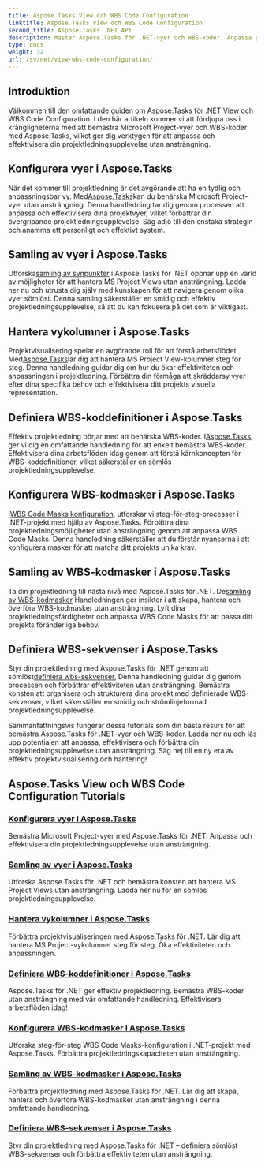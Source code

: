 ```yaml
---
title: Aspose.Tasks View och WBS Code Configuration
linktitle: Aspose.Tasks View och WBS Code Configuration
second_title: Aspose.Tasks .NET API
description: Master Aspose.Tasks för .NET-vyer och WBS-koder. Anpassa projektledning med våra steg-för-steg-handledningar. Ladda ner nu för sömlös projektvisualisering.
type: docs
weight: 32
url: /sv/net/view-wbs-code-configuration/
---
```


## Introduktion

Välkommen till den omfattande guiden om Aspose.Tasks för .NET View och WBS Code Configuration. I den här artikeln kommer vi att fördjupa oss i krångligheterna med att bemästra Microsoft Project-vyer och WBS-koder med Aspose.Tasks, vilket ger dig verktygen för att anpassa och effektivisera din projektledningsupplevelse utan ansträngning.

## Konfigurera vyer i Aspose.Tasks

 När det kommer till projektledning är det avgörande att ha en tydlig och anpassningsbar vy. Med[Aspose.Tasks](./configuring-views/)kan du behärska Microsoft Project-vyer utan ansträngning. Denna handledning tar dig genom processen att anpassa och effektivisera dina projektvyer, vilket förbättrar din övergripande projektledningsupplevelse. Säg adjö till den enstaka strategin och anamma ett personligt och effektivt system.

## Samling av vyer i Aspose.Tasks

 Utforska[samling av synpunkter](./view-collection/) i Aspose.Tasks för .NET öppnar upp en värld av möjligheter för att hantera MS Project Views utan ansträngning. Ladda ner nu och utrusta dig själv med kunskapen för att navigera genom olika vyer sömlöst. Denna samling säkerställer en smidig och effektiv projektledningsupplevelse, så att du kan fokusera på det som är viktigast.

## Hantera vykolumner i Aspose.Tasks

 Projektvisualisering spelar en avgörande roll för att förstå arbetsflödet. Med[Aspose.Tasks](./view-columns/)lär dig att hantera MS Project View-kolumner steg för steg. Denna handledning guidar dig om hur du ökar effektiviteten och anpassningen i projektledning. Förbättra din förmåga att skräddarsy vyer efter dina specifika behov och effektivisera ditt projekts visuella representation.

## Definiera WBS-koddefinitioner i Aspose.Tasks

 Effektiv projektledning börjar med att behärska WBS-koder. I[Aspose.Tasks](./wbs-code-definitions/), ger vi dig en omfattande handledning för att enkelt bemästra WBS-koder. Effektivisera dina arbetsflöden idag genom att förstå kärnkoncepten för WBS-koddefinitioner, vilket säkerställer en sömlös projektledningsupplevelse.

## Konfigurera WBS-kodmasker i Aspose.Tasks

 I[WBS Code Masks konfiguration](./wbs-code-masks/), utforskar vi steg-för-steg-processer i .NET-projekt med hjälp av Aspose.Tasks. Förbättra dina projektledningsmöjligheter utan ansträngning genom att anpassa WBS Code Masks. Denna handledning säkerställer att du förstår nyanserna i att konfigurera masker för att matcha ditt projekts unika krav.

## Samling av WBS-kodmasker i Aspose.Tasks

 Ta din projektledning till nästa nivå med Aspose.Tasks för .NET. De[samling av WBS-kodmasker](./wbs-code-mask-collection/) Handledningen ger insikter i att skapa, hantera och överföra WBS-kodmasker utan ansträngning. Lyft dina projektledningsfärdigheter och anpassa WBS Code Masks för att passa ditt projekts föränderliga behov.

## Definiera WBS-sekvenser i Aspose.Tasks

 Styr din projektledning med Aspose.Tasks för .NET genom att sömlöst[definiera wbs-sekvenser](./wbs-sequences/), Denna handledning guidar dig genom processen och förbättrar effektiviteten utan ansträngning. Bemästra konsten att organisera och strukturera dina projekt med definierade WBS-sekvenser, vilket säkerställer en smidig och strömlinjeformad projektledningsupplevelse.

Sammanfattningsvis fungerar dessa tutorials som din bästa resurs för att bemästra Aspose.Tasks för .NET-vyer och WBS-koder. Ladda ner nu och lås upp potentialen att anpassa, effektivisera och förbättra din projektledningsupplevelse utan ansträngning. Säg hej till en ny era av effektiv projektvisualisering och hantering!
## Aspose.Tasks View och WBS Code Configuration Tutorials
### [Konfigurera vyer i Aspose.Tasks](./configuring-views/)
Bemästra Microsoft Project-vyer med Aspose.Tasks för .NET. Anpassa och effektivisera din projektledningsupplevelse utan ansträngning.
### [Samling av vyer i Aspose.Tasks](./view-collection/)
Utforska Aspose.Tasks för .NET och bemästra konsten att hantera MS Project Views utan ansträngning. Ladda ner nu för en sömlös projektledningsupplevelse.
### [Hantera vykolumner i Aspose.Tasks](./view-columns/)
Förbättra projektvisualiseringen med Aspose.Tasks för .NET. Lär dig att hantera MS Project-vykolumner steg för steg. Öka effektiviteten och anpassningen.
### [Definiera WBS-koddefinitioner i Aspose.Tasks](./wbs-code-definitions/)
Aspose.Tasks för .NET ger effektiv projektledning. Bemästra WBS-koder utan ansträngning med vår omfattande handledning. Effektivisera arbetsflöden idag!
### [Konfigurera WBS-kodmasker i Aspose.Tasks](./wbs-code-masks/)
Utforska steg-för-steg WBS Code Masks-konfiguration i .NET-projekt med Aspose.Tasks. Förbättra projektledningskapaciteten utan ansträngning.
### [Samling av WBS-kodmasker i Aspose.Tasks](./wbs-code-mask-collection/)
Förbättra projektledning med Aspose.Tasks för .NET. Lär dig att skapa, hantera och överföra WBS-kodmasker utan ansträngning i denna omfattande handledning.
### [Definiera WBS-sekvenser i Aspose.Tasks](./wbs-sequences/)
Styr din projektledning med Aspose.Tasks för .NET – definiera sömlöst WBS-sekvenser och förbättra effektiviteten utan ansträngning.